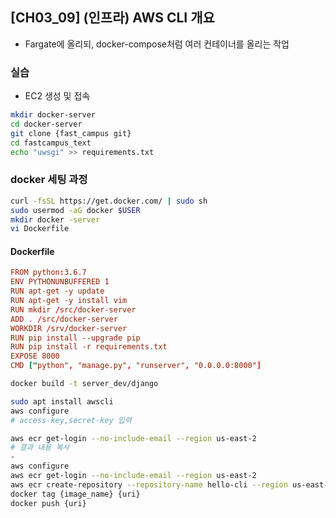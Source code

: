 ## [CH03_09] (인프라) AWS CLI 개요
- Fargate에 올리되, docker-compose처럼 여러 컨테이너를 올리는 작업

### 실습
- EC2 생성 및 접속
```bash
mkdir docker-server
cd docker-server
git clone {fast_campus git}
cd fastcampus_text
echo "uwsgi" >> requirements.txt
```

### docker 세팅 과정
```bash
curl -fsSL https://get.docker.com/ | sudo sh
sudo usermod -aG docker $USER
mkdir docker -server
vi Dockerfile
```

#### Dockerfile
```conf
FROM python:3.6.7
ENV PYTHONUNBUFFERED 1
RUN apt-get -y update
RUN apt-get -y install vim
RUN mkdir /src/docker-server
ADD . /src/docker-server
WORKDIR /srv/docker-server
RUN pip install --upgrade pip
RUN pip install -r requirements.txt
EXPOSE 8000
CMD ["python", "manage.py", "runserver", "0.0.0.0:8000"]
```

```bash
docker build -t server_dev/django

sudo apt install awscli
aws configure
# access-key,secret-key 입력

aws ecr get-login --no-include-email --region us-east-2
# 결과 내용 복사
-
aws configure
aws ecr get-login --no-include-email --region us-east-2
aws ecr create-repository --repository-name hello-cli --region us-east-2
docker tag {image_name} {uri}
docker push {uri}
```
